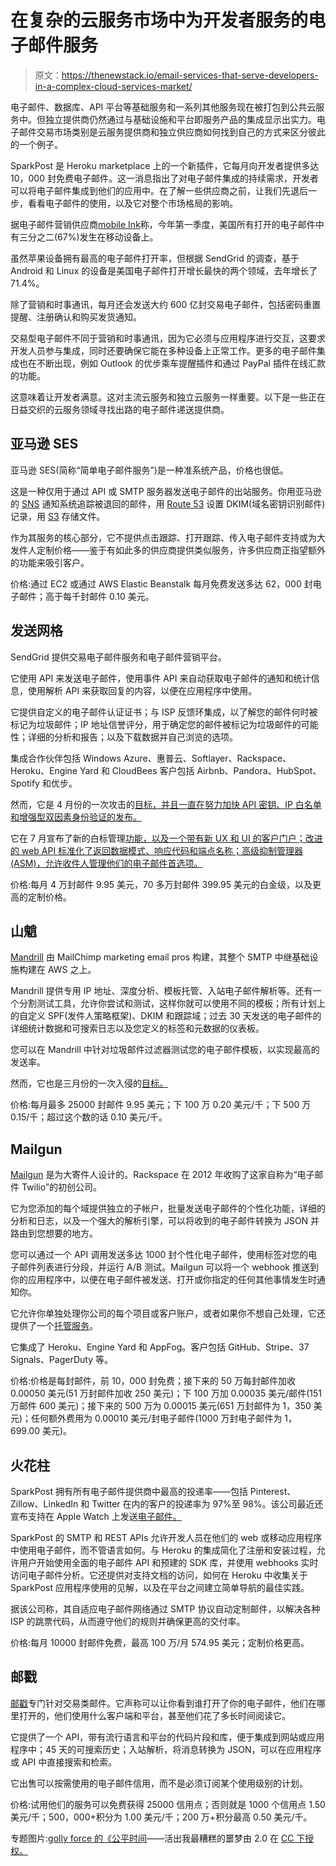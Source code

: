 # 在复杂的云服务市场中为开发者服务的电子邮件服务

> 原文：<https://thenewstack.io/email-services-that-serve-developers-in-a-complex-cloud-services-market/>

电子邮件、数据库、API 平台等基础服务和一系列其他服务现在被打包到公共云服务中。但独立提供商仍然通过与基础设施和平台即服务产品的集成显示出实力。电子邮件交易市场类别是云服务提供商和独立供应商如何找到自己的方式来区分彼此的一个例子。

SparkPost 是 Heroku marketplace 上的一个新插件，它每月向开发者提供多达 10，000 封免费电子邮件。这一消息指出了对电子邮件集成的持续需求，开发者可以将电子邮件集成到他们的应用中。在了解一些供应商之前，让我们先退后一步，看看电子邮件的使用，以及它对整个市场格局的影响。

据电子邮件营销供应商[mobile Ink](http://www.marketingprofs.com/charts/2015/27708/email-opens-conversions-and-read-times-by-device-type#ixzz3jxVzqi10)称，今年第一季度，美国所有打开的电子邮件中有三分之二(67%)发生在移动设备上。

虽然苹果设备拥有最高的电子邮件打开率，但根据 SendGrid 的调查，基于 Android 和 Linux 的设备是美国电子邮件打开增长最快的两个领域，去年增长了 71.4%。

除了营销和时事通讯，每月还会发送大约 600 亿封交易电子邮件，包括密码重置提醒、注册确认和购买发货通知。

交易型电子邮件不同于营销和时事通讯，因为它必须与应用程序进行交互，这要求开发人员参与集成，同时还要确保它能在多种设备上正常工作。更多的电子邮件集成也在不断出现，例如 Outlook 的优步乘车提醒插件和通过 PayPal 插件在线汇款的功能。

这意味着让开发者满意。这对主流云服务和独立云服务一样重要。以下是一些正在日益交织的云服务领域寻找出路的电子邮件递送提供商。

## 亚马逊 SES

亚马逊 SES(简称“简单电子邮件服务”)是一种准系统产品，价格也很低。

这是一种仅用于通过 API 或 SMTP 服务器发送电子邮件的出站服务。你用亚马逊的 [SNS](http://aws.amazon.com/sns/) 通知系统追踪被退回的邮件，用 [Route 53](http://aws.amazon.com/route53/) 设置 DKIM(域名密钥识别邮件)记录，用 [S3](http://aws.amazon.com/s3/) 存储文件。

作为其服务的核心部分，它不提供点击跟踪、打开跟踪、传入电子邮件支持或为大发件人定制价格——鉴于有如此多的供应商提供类似服务，许多供应商正指望额外的功能来吸引客户。

价格:通过 EC2 或通过 AWS Elastic Beanstalk 每月免费发送多达 62，000 封电子邮件；高于每千封邮件 0.10 美元。

## 发送网格

SendGrid 提供交易电子邮件服务和电子邮件营销平台。

它使用 API 来发送电子邮件，使用事件 API 来自动获取电子邮件的通知和统计信息，使用解析 API 来获取回复的内容，以便在应用程序中使用。

它提供自定义的电子邮件认证证书；与 ISP 反馈环集成，以了解您的邮件何时被标记为垃圾邮件；IP 地址信誉评分，用于确定您的邮件被标记为垃圾邮件的可能性；详细的分析和报告；以及下载数据并自己浏览的选项。

集成合作伙伴包括 Windows Azure、惠普云、Softlayer、Rackspace、Heroku、Engine Yard 和 CloudBees 客户包括 Airbnb、Pandora、HubSpot、Spotify 和优步。

然而，它是 4 月份的一次攻击的[目标，并且一直在努力加快 API 密钥、IP 白名单和增强型双因素身份验证的发布。](https://sendgrid.com/blog/update-on-security-incident-and-additional-security-measures/)

它在 7 月宣布了新的白标管理[功能，以及一个带有新 UX 和 UI 的客户门户；改进的 web API 标准化了返回数据模式、响应代码和端点名称；高级抑制管理器(ASM)，允许收件人管理他们的电子邮件首选项。](https://sendgrid.com/blog/introducing-the-general-availability-of-sendgrids-new-customer-portal/)

价格:每月 4 万封邮件 9.95 美元，70 多万封邮件 399.95 美元的白金级，以及更高的定制价格。

## 山魈

[Mandrill](https://mandrill.com?utm_source=zapier&utm_medium=profile&utm_campaign=partnership) 由 MailChimp marketing email pros 构建，其整个 SMTP 中继基础设施构建在 AWS 之上。

Mandrill 提供专用 IP 地址、深度分析、模板托管、入站电子邮件解析等。还有一个分割测试工具，允许你尝试和测试，这样你就可以使用不同的模板；所有计划上的自定义 SPF(发件人策略框架)、DKIM 和跟踪域；过去 30 天发送的电子邮件的详细统计数据和可搜索日志以及您定义的标签和元数据的仪表板。

您可以在 Mandrill 中针对垃圾邮件过滤器测试您的电子邮件模板，以实现最高的发送率。

然而，它也是三月份的一次入侵的[目标。](http://www.pcworld.com/article/2899292/mandrill-warns-attack-may-have-exposed-some-data-about-email.html)

价格:每月最多 25000 封邮件 9.95 美元；下 100 万 0.20 美元/千；下 500 万 0.15/千；超过这个数的话 0.10 美元/千。

## Mailgun

[Mailgun](https://www.mailgun.com?utm_source=zapier&utm_medium=profile&utm_campaign=partnership) 是为大寄件人设计的。Rackspace 在 2012 年收购了这家自称为“电子邮件 Twilio”的初创公司。

它为您添加的每个域提供独立的子帐户，批量发送电子邮件的个性化功能，详细的分析和日志，以及一个强大的解析引擎，可以将收到的电子邮件转换为 JSON 并路由到您想要的地方。

您可以通过一个 API 调用发送多达 1000 封个性化电子邮件，使用标签对您的电子邮件列表进行分段，并运行 A/B 测试。Mailgun 可以将一个 webhook 推送到你的应用程序中，以便在电子邮件被发送、打开或你指定的任何其他事情发生时通知你。

它允许你单独处理你公司的每个项目或客户账户，或者如果你不想自己处理，它还提供了一个[托管服务](https://www.mailgun.com/managed)。

它集成了 Heroku、Engine Yard 和 AppFog。客户包括 GitHub、Stripe、37 Signals、PagerDuty 等。

价格:价格是每封邮件，前 10，000 封免费；接下来的 50 万每封邮件加收 0.00050 美元(51 万封邮件加收 250 美元)；下 100 万加 0.00035 美元/邮件(151 万邮件 600 美元)；接下来的 500 万为 0.00015 美元(651 万封邮件为 1，350 美元)；任何额外费用为 0.00010 美元/封电子邮件(1000 万封电子邮件为 1，699.00 美元)。

## 火花柱

SparkPost 拥有所有电子邮件提供商中最高的投递率——包括 Pinterest、Zillow、LinkedIn 和 Twitter 在内的客户的投递率为 97%至 98%。该公司最近还宣布支持在 Apple Watch 上发送[电子邮件。](https://www.sparkpost.com/blog/email-on-apple-watch/?utm_source=Twitter&utm_medium=CPC:%20Twitter%20&utm_campaign=Social%20Ads&utm_content=blog%20apple%20watch)

SparkPost 的 SMTP 和 REST APIs 允许开发人员在他们的 web 或移动应用程序中使用电子邮件，而不管语言如何。与 Heroku 的集成简化了注册和安装过程，允许用户开始使用全面的电子邮件 API 和预建的 SDK 库，并使用 webhooks 实时访问电子邮件分析。它还提供对支持文档的访问，如何在 Heroku 中收集关于 SparkPost 应用程序使用的见解，以及在平台之间建立简单导航的最佳实践。

据该公司称，其自适应电子邮件网络通过 SMTP 协议自动定制邮件，以解决各种 ISP 的跳票代码，从而遵守他们的规则并确保更高的交付率。

价格:每月 10000 封邮件免费，最高 100 万/月 574.95 美元；定制价格更高。

## 邮戳

[邮戳](https://postmarkapp.com/)专门针对交易类邮件。它声称可以让你看到谁打开了你的电子邮件，他们在哪里打开的，他们使用什么客户端和平台，甚至他们花了多长时间阅读它。

它提供了一个 API，带有流行语言和平台的代码片段和库，便于集成到网站或应用程序中；45 天的可搜索历史；入站解析，将消息转换为 JSON，可以在应用程序或 API 中直接搜索和检索。

它出售可以按需使用的电子邮件信用，而不是必须订阅某个使用级别的计划。

价格:试用他们的服务可以免费获得 25000 信用点；否则就是 1000 个信用点 1.50 美元/千；500，000+积分为 1.00 美元/千；200 万+积分最高 0.50 美元/千。

专题图片:[golly force 的《](https://www.flickr.com/photos/see-through-the-eye-of-g/)[公平时间](https://www.flickr.com/photos/see-through-the-eye-of-g/6013789220/in/photolist-aaqf23-96sytB-96syke-4GzW4h-96sy46-ohEJCt-pgRsyC-8ARt5o-9Gkzwb-xoEixb-jjxUNN-ojJVi7-pKEAzT-aTTdCa-zAueB-fdj1St-ndrgn-2jyocR-3vnVkg-naA7Ab-s78zTL-ruUVuT-cUJf7U-ohCWWv-cLhZXA-ohY7pp-4e5cS4-qQU27P-dd9jbS-tksSoH-o1vyt2-w3YnjW-sU2Ria-mdWf2w-kVMaAP-o1zmJT-ohLoa5-4RQCBM-vQdYSE-ogsVu3-ofUzHo-oVLRFt-zJzHD-prZVze-5Upg4E-o244hm-kVFtZc-o1U6Rj-o1z1Jb-q362j4)——活出我最糟糕的噩梦由 2.0 在 [CC 下授权。](https://creativecommons.org/licenses/by/2.0/)

<svg xmlns:xlink="http://www.w3.org/1999/xlink" viewBox="0 0 68 31" version="1.1"><title>Group</title> <desc>Created with Sketch.</desc></svg>